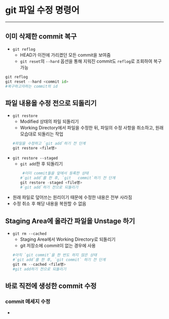 # git 파일 수정 명령어

[]()
[]()

---
## 이미 삭제한 commit 복구
- `git reflog`
  - HEAD가 이전에 가리켰던 모든 commit을 보여줌
  - `git reset`의 `--hard` 옵션을 통해 지워진 commit도 `reflog`로 조회하여 복구 가능   
```python
git reflog
git reset --hard <commit id> 
#복구하고자하는 commit의 id
```

## 파일 내용을 수정 전으로 되돌리기
- `git restore`
  - Modified 상태의 파일 되돌리기
  - Working Directory에서 파일을 수정한 뒤, 파일의 수정 사항을 취소하고, 원래 모습대로 되돌리는 작업
  ```python
  #파일을 수정하고 `git add`하기 전 단계
  git restore <file명>
  ```
- `git restore --staged`
  - `git add`한 후 되돌리기
    ```python
     #이미 commit들을 앞에서 등록한 상태
    #`git add`를 한 후, `git   commit`하기 전 단계
    git restore -staged <file명>
    #`git add`하기 전으로 되돌리기
    ```
- 원래 파일로 덮어쓰는 원리이기 때문에 수정한 내용은 전부 사라짐
- 수정 취소 후 해당 내용을 복원할 수 없음

## Staging Area에 올라간 파일을 Unstage 하기
- `git rm --cached`
  - Staging Area에서 Working Directory로 되돌리기
  - git 저장소에 commit이 없는 경우에 사용
  ```python
  #아직 `git commit`을 한 번도 하지 않은 상태
  #`git add`를 한 후, `git commit` 하기 전 단계
  git rm --cached <file명>
  #git add하기 전으로 되돌리기
  ```

## 바로 직전에 생성한 commit 수정
### commit 메세지 수정
- 